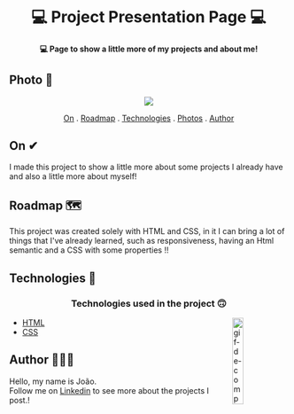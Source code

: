 <h1 align="center">
 💻  Project Presentation Page 💻
</h1>

<h4 align="center">
  💻 Page to show a little more of my projects and about me!
</h4>

## Photo 🎴
   <div align='center' >
   <img src="./src/assets/movie.gif">
  
   </div>
   
   
<p align="center">   
   <a href="#On">On</a> .
   <a href="#Roadmap">Roadmap</a> .
   <a href="#Technologies">Technologies</a> .
   <a href="#Photos">Photos</a> . 
   <a href="#Author">Author</a> 
   
 </p>


 ## On ✔
     
     
   <p> I made this project to show a little more about some projects I already have and also a little more about myself! </p>
   
 
   
 ## Roadmap 🗺
   
   <p> This project was created solely with HTML and CSS, in it I can bring a lot of things that I've already learned, such as responsiveness, having an Html
semantic and a CSS with some properties !!</p>
   
   
 ## Technologies 🚀
   
   <h3 align="center"> Technologies used in the project 🙃 </h3>
   
   <img src='./src/assets/computer1.gif' alt='gif-de-computador' align='right' width='20%'/>
   
- [HTML](https://www.w3schools.com/html/)
- [CSS](https://www.w3schools.com/css/)
  
   
   
 ## Author 🙋🏾‍♂️
   <p> Hello, my name is João. <br> Follow me on <a href="https://www.linkedin.com/in/joaosoaressilva/" target="_blank">Linkedin</a> to see more about the projects I post.!</p>
